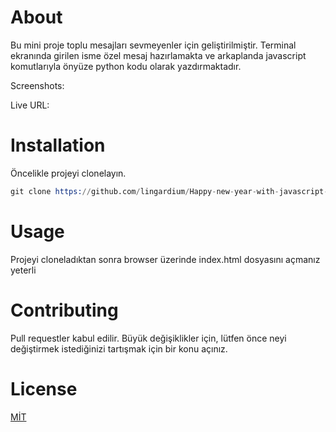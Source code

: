 # About

Bu mini proje toplu mesajları sevmeyenler için geliştirilmiştir. Terminal ekranında girilen isme özel mesaj hazırlamakta ve arkaplanda javascript komutlarıyla önyüze python kodu olarak yazdırmaktadır.

Screenshots:

Live URL: 

# Installation

Öncelikle projeyi clonelayın.

```s
git clone https://github.com/lingardium/Happy-new-year-with-javascript-and-python.git
```

# Usage

Projeyi cloneladıktan sonra browser üzerinde index.html dosyasını açmanız yeterli

# Contributing

Pull requestler kabul edilir. Büyük değişiklikler için, lütfen önce neyi değiştirmek istediğinizi tartışmak için bir konu açınız.

# License

[MİT](https://choosealicense.com/licenses/mit/)
